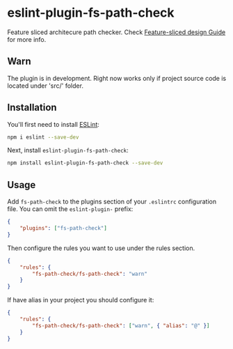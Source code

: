 # eslint-plugin-fs-path-check

Feature sliced architecure path checker. Check
[Feature-sliced design Guide](https://feature-sliced.design) for more info.

## Warn

The plugin is in development. Right now works only if project source code is located under 'src/'
folder.

## Installation

You'll first need to install [ESLint](https://eslint.org/):

```sh
npm i eslint --save-dev
```

Next, install `eslint-plugin-fs-path-check`:

```sh
npm install eslint-plugin-fs-path-check --save-dev
```

## Usage

Add `fs-path-check` to the plugins section of your `.eslintrc` configuration file. You can omit the
`eslint-plugin-` prefix:

```json
{
    "plugins": ["fs-path-check"]
}
```

Then configure the rules you want to use under the rules section.

```json
{
    "rules": {
        "fs-path-check/fs-path-check": "warn"
    }
}
```

If have alias in your project you should configure it:

```json
{
    "rules": {
        "fs-path-check/fs-path-check": ["warn", { "alias": "@" }]
    }
}
```
